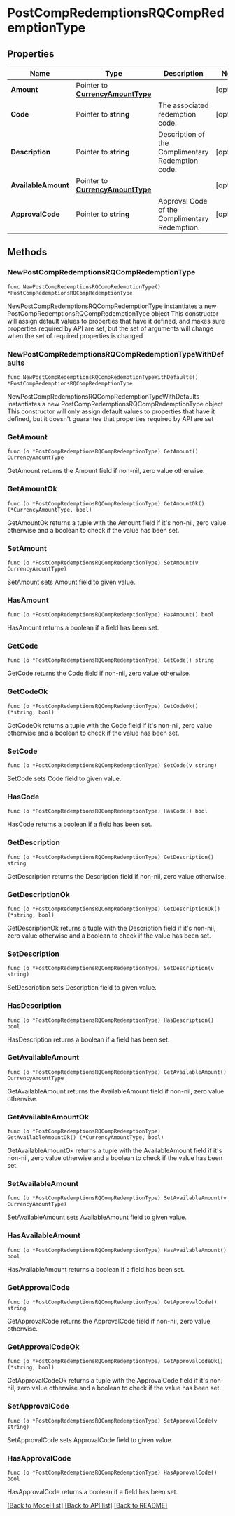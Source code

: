 # PostCompRedemptionsRQCompRedemptionType

## Properties

Name | Type | Description | Notes
------------ | ------------- | ------------- | -------------
**Amount** | Pointer to [**CurrencyAmountType**](CurrencyAmountType.md) |  | [optional] 
**Code** | Pointer to **string** | The associated redemption code. | [optional] 
**Description** | Pointer to **string** | Description of the Complimentary Redemption code. | [optional] 
**AvailableAmount** | Pointer to [**CurrencyAmountType**](CurrencyAmountType.md) |  | [optional] 
**ApprovalCode** | Pointer to **string** | Approval Code of the Complimentary Redemption. | [optional] 

## Methods

### NewPostCompRedemptionsRQCompRedemptionType

`func NewPostCompRedemptionsRQCompRedemptionType() *PostCompRedemptionsRQCompRedemptionType`

NewPostCompRedemptionsRQCompRedemptionType instantiates a new PostCompRedemptionsRQCompRedemptionType object
This constructor will assign default values to properties that have it defined,
and makes sure properties required by API are set, but the set of arguments
will change when the set of required properties is changed

### NewPostCompRedemptionsRQCompRedemptionTypeWithDefaults

`func NewPostCompRedemptionsRQCompRedemptionTypeWithDefaults() *PostCompRedemptionsRQCompRedemptionType`

NewPostCompRedemptionsRQCompRedemptionTypeWithDefaults instantiates a new PostCompRedemptionsRQCompRedemptionType object
This constructor will only assign default values to properties that have it defined,
but it doesn't guarantee that properties required by API are set

### GetAmount

`func (o *PostCompRedemptionsRQCompRedemptionType) GetAmount() CurrencyAmountType`

GetAmount returns the Amount field if non-nil, zero value otherwise.

### GetAmountOk

`func (o *PostCompRedemptionsRQCompRedemptionType) GetAmountOk() (*CurrencyAmountType, bool)`

GetAmountOk returns a tuple with the Amount field if it's non-nil, zero value otherwise
and a boolean to check if the value has been set.

### SetAmount

`func (o *PostCompRedemptionsRQCompRedemptionType) SetAmount(v CurrencyAmountType)`

SetAmount sets Amount field to given value.

### HasAmount

`func (o *PostCompRedemptionsRQCompRedemptionType) HasAmount() bool`

HasAmount returns a boolean if a field has been set.

### GetCode

`func (o *PostCompRedemptionsRQCompRedemptionType) GetCode() string`

GetCode returns the Code field if non-nil, zero value otherwise.

### GetCodeOk

`func (o *PostCompRedemptionsRQCompRedemptionType) GetCodeOk() (*string, bool)`

GetCodeOk returns a tuple with the Code field if it's non-nil, zero value otherwise
and a boolean to check if the value has been set.

### SetCode

`func (o *PostCompRedemptionsRQCompRedemptionType) SetCode(v string)`

SetCode sets Code field to given value.

### HasCode

`func (o *PostCompRedemptionsRQCompRedemptionType) HasCode() bool`

HasCode returns a boolean if a field has been set.

### GetDescription

`func (o *PostCompRedemptionsRQCompRedemptionType) GetDescription() string`

GetDescription returns the Description field if non-nil, zero value otherwise.

### GetDescriptionOk

`func (o *PostCompRedemptionsRQCompRedemptionType) GetDescriptionOk() (*string, bool)`

GetDescriptionOk returns a tuple with the Description field if it's non-nil, zero value otherwise
and a boolean to check if the value has been set.

### SetDescription

`func (o *PostCompRedemptionsRQCompRedemptionType) SetDescription(v string)`

SetDescription sets Description field to given value.

### HasDescription

`func (o *PostCompRedemptionsRQCompRedemptionType) HasDescription() bool`

HasDescription returns a boolean if a field has been set.

### GetAvailableAmount

`func (o *PostCompRedemptionsRQCompRedemptionType) GetAvailableAmount() CurrencyAmountType`

GetAvailableAmount returns the AvailableAmount field if non-nil, zero value otherwise.

### GetAvailableAmountOk

`func (o *PostCompRedemptionsRQCompRedemptionType) GetAvailableAmountOk() (*CurrencyAmountType, bool)`

GetAvailableAmountOk returns a tuple with the AvailableAmount field if it's non-nil, zero value otherwise
and a boolean to check if the value has been set.

### SetAvailableAmount

`func (o *PostCompRedemptionsRQCompRedemptionType) SetAvailableAmount(v CurrencyAmountType)`

SetAvailableAmount sets AvailableAmount field to given value.

### HasAvailableAmount

`func (o *PostCompRedemptionsRQCompRedemptionType) HasAvailableAmount() bool`

HasAvailableAmount returns a boolean if a field has been set.

### GetApprovalCode

`func (o *PostCompRedemptionsRQCompRedemptionType) GetApprovalCode() string`

GetApprovalCode returns the ApprovalCode field if non-nil, zero value otherwise.

### GetApprovalCodeOk

`func (o *PostCompRedemptionsRQCompRedemptionType) GetApprovalCodeOk() (*string, bool)`

GetApprovalCodeOk returns a tuple with the ApprovalCode field if it's non-nil, zero value otherwise
and a boolean to check if the value has been set.

### SetApprovalCode

`func (o *PostCompRedemptionsRQCompRedemptionType) SetApprovalCode(v string)`

SetApprovalCode sets ApprovalCode field to given value.

### HasApprovalCode

`func (o *PostCompRedemptionsRQCompRedemptionType) HasApprovalCode() bool`

HasApprovalCode returns a boolean if a field has been set.


[[Back to Model list]](../README.md#documentation-for-models) [[Back to API list]](../README.md#documentation-for-api-endpoints) [[Back to README]](../README.md)


